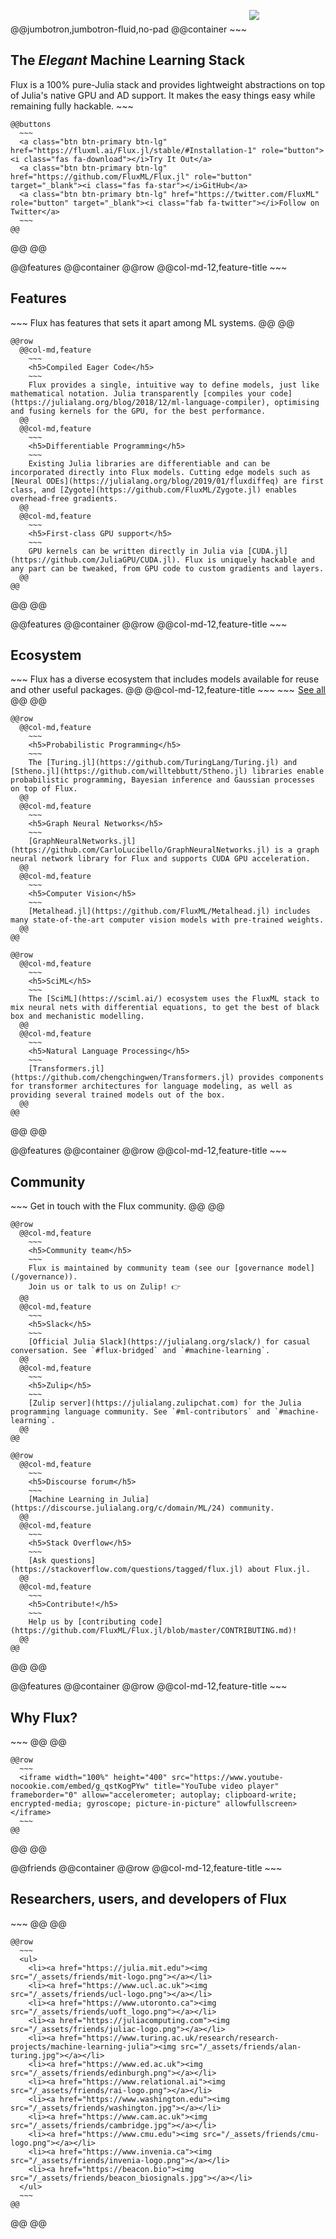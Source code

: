 <!-- Header -->
@@jumbotron,jumbotron-fluid,no-pad
  @@container
    ~~~
    <img src="/_assets/logo.png" style="max-width:100%;padding-bottom:20px"/>
    <h2>The <i>Elegant</i> Machine Learning Stack</h2>
    Flux is a 100% pure-Julia stack and provides lightweight abstractions on top of Julia's native GPU and AD support. It makes the easy things easy while remaining fully hackable.
    ~~~

    @@buttons
      ~~~
      <a class="btn btn-primary btn-lg" href="https://fluxml.ai/Flux.jl/stable/#Installation-1" role="button"><i class="fas fa-download"></i>Try It Out</a>
      <a class="btn btn-primary btn-lg" href="https://github.com/FluxML/Flux.jl" role="button" target="_blank"><i class="fas fa-star"></i>GitHub</a>
      <a class="btn btn-primary btn-lg" href="https://twitter.com/FluxML" role="button" target="_blank"><i class="fab fa-twitter"></i>Follow on Twitter</a>
      ~~~
    @@
  @@
@@

@@features
  @@container
    @@row
      @@col-md-12,feature-title
        ~~~
        <h2>Features</h2>
        ~~~
        Flux has features that sets it apart among ML systems.
      @@
    @@

    @@row
      @@col-md,feature
        ~~~
        <h5>Compiled Eager Code</h5>
        ~~~
        Flux provides a single, intuitive way to define models, just like mathematical notation. Julia transparently [compiles your code](https://julialang.org/blog/2018/12/ml-language-compiler), optimising and fusing kernels for the GPU, for the best performance.
      @@
      @@col-md,feature
        ~~~
        <h5>Differentiable Programming</h5>
        ~~~
        Existing Julia libraries are differentiable and can be incorporated directly into Flux models. Cutting edge models such as [Neural ODEs](https://julialang.org/blog/2019/01/fluxdiffeq) are first class, and [Zygote](https://github.com/FluxML/Zygote.jl) enables overhead-free gradients.
      @@
      @@col-md,feature
        ~~~
        <h5>First-class GPU support</h5>
        ~~~
        GPU kernels can be written directly in Julia via [CUDA.jl](https://github.com/JuliaGPU/CUDA.jl). Flux is uniquely hackable and any part can be tweaked, from GPU code to custom gradients and layers.
      @@
    @@
  @@
@@

@@features
  @@container
    @@row
      @@col-md-12,feature-title
        ~~~
        <h2>
          Ecosystem
        </h2>
        ~~~
        Flux has a diverse ecosystem that includes models available for reuse and other useful packages.
      @@
      @@col-md-12,feature-title
      ~~~
      <a class="btn btn-primary btn-lg" href="https://fluxml.ai/Flux.jl/dev/ecosystem/" role="button" style="float: right;">See all <i class="fas fa-arrow-circle-right"></i> </a>
      ~~~
      @@
    @@

    @@row
      @@col-md,feature
        ~~~
        <h5>Probabilistic Programming</h5>
        ~~~
        The [Turing.jl](https://github.com/TuringLang/Turing.jl) and [Stheno.jl](https://github.com/willtebbutt/Stheno.jl) libraries enable probabilistic programming, Bayesian inference and Gaussian processes on top of Flux.
      @@
      @@col-md,feature
        ~~~
        <h5>Graph Neural Networks</h5>
        ~~~
        [GraphNeuralNetworks.jl](https://github.com/CarloLucibello/GraphNeuralNetworks.jl) is a graph neural network library for Flux and supports CUDA GPU acceleration.
      @@
      @@col-md,feature
        ~~~
        <h5>Computer Vision</h5>
        ~~~
        [Metalhead.jl](https://github.com/FluxML/Metalhead.jl) includes many state-of-the-art computer vision models with pre-trained weights.
      @@
    @@

    @@row
      @@col-md,feature
        ~~~
        <h5>SciML</h5>
        ~~~
        The [SciML](https://sciml.ai/) ecosystem uses the FluxML stack to mix neural nets with differential equations, to get the best of black box and mechanistic modelling.
      @@
      @@col-md,feature
        ~~~
        <h5>Natural Language Processing</h5>
        ~~~
        [Transformers.jl](https://github.com/chengchingwen/Transformers.jl) provides components for transformer architectures for language modeling, as well as providing several trained models out of the box.
      @@
    @@
  @@
@@

@@features
  @@container
    @@row
      @@col-md-12,feature-title
        ~~~
        <h2>Community</h2>
        ~~~
        Get in touch with the Flux community.
      @@
    @@

    @@row
      @@col-md,feature
        ~~~
        <h5>Community team</h5>
        ~~~
        Flux is maintained by community team (see our [governance model](/governance)).
        Join us or talk to us on Zulip! 👉
      @@
      @@col-md,feature
        ~~~
        <h5>Slack</h5>
        ~~~
        [Official Julia Slack](https://julialang.org/slack/) for casual conversation. See `#flux-bridged` and `#machine-learning`.
      @@ 
      @@col-md,feature
        ~~~
        <h5>Zulip</h5>
        ~~~
        [Zulip server](https://julialang.zulipchat.com) for the Julia programming language community. See `#ml-contributors` and `#machine-learning`.
      @@
    @@

    @@row
      @@col-md,feature
        ~~~
        <h5>Discourse forum</h5>
        ~~~
        [Machine Learning in Julia](https://discourse.julialang.org/c/domain/ML/24) community.
      @@
      @@col-md,feature
        ~~~
        <h5>Stack Overflow</h5>
        ~~~
        [Ask questions](https://stackoverflow.com/questions/tagged/flux.jl) about Flux.jl.
      @@
      @@col-md,feature
        ~~~
        <h5>Contribute!</h5>
        ~~~
        Help us by [contributing code](https://github.com/FluxML/Flux.jl/blob/master/CONTRIBUTING.md)!
      @@
    @@
  @@
@@

@@features
  @@container
    @@row
      @@col-md-12,feature-title
        ~~~
        <h2>Why Flux?</h2>
        ~~~
      @@
    @@

    @@row
      ~~~
      <iframe width="100%" height="400" src="https://www.youtube-nocookie.com/embed/g_qstKogPYw" title="YouTube video player" frameborder="0" allow="accelerometer; autoplay; clipboard-write; encrypted-media; gyroscope; picture-in-picture" allowfullscreen></iframe>
      ~~~
    @@
  @@
@@

@@friends
  @@container
    @@row
      @@col-md-12,feature-title
        ~~~
        <h2>Researchers, users, and developers of Flux</h2>
        ~~~
      @@
    @@

    @@row
      ~~~
      <ul>
        <li><a href="https://julia.mit.edu"><img src="/_assets/friends/mit-logo.png"></a></li>
        <li><a href="https://www.ucl.ac.uk"><img src="/_assets/friends/ucl-logo.png"></a></li>
        <li><a href="https://www.utoronto.ca"><img src="/_assets/friends/uoft_logo.png"></a></li>
        <li><a href="https://juliacomputing.com"><img src="/_assets/friends/juliac-logo.png"></a></li>
        <li><a href="https://www.turing.ac.uk/research/research-projects/machine-learning-julia"><img src="/_assets/friends/alan-turing.jpg"></a></li>
        <li><a href="https://www.ed.ac.uk"><img src="/_assets/friends/edinburgh.png"></a></li>
        <li><a href="https://www.relational.ai"><img src="/_assets/friends/rai-logo.png"></a></li>
        <li><a href="https://www.washington.edu"><img src="/_assets/friends/washington.jpg"></a></li>
        <li><a href="https://www.cam.ac.uk"><img src="/_assets/friends/cambridge.jpg"></a></li>
        <li><a href="https://www.cmu.edu"><img src="/_assets/friends/cmu-logo.png"></a></li>
        <li><a href="https://www.invenia.ca"><img src="/_assets/friends/invenia-logo.png"></a></li>
        <li><a href="https://beacon.bio"><img src="/_assets/friends/beacon_biosignals.jpg"></a></li>
      </ul>
      ~~~
    @@
  @@
@@

